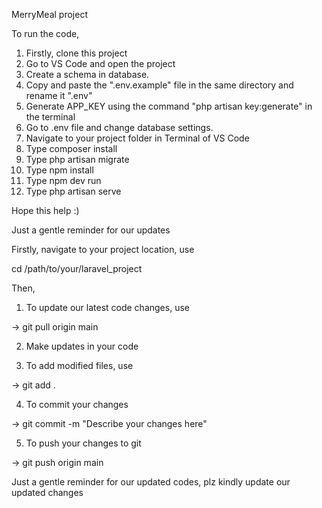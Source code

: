 MerryMeal project

To run the code, 
1) Firstly, clone this project
2) Go to VS Code and open the project 
3) Create a schema in database.
4) Copy and paste the ".env.example" file in the same directory and rename it ".env"
5) Generate APP_KEY using the command "php artisan key:generate" in the terminal
6) Go to .env file and change database settings. 
7) Navigate to your project folder in Terminal of VS Code 
8) Type composer install 
9) Type php artisan migrate
10) Type npm install
11) Type npm dev run 
12) Type php artisan serve

Hope this help :)

Just a gentle reminder for our updates

Firstly, navigate to your project location, use 

cd /path/to/your/laravel_project

Then, 

1. To update our latest code changes, use 

-> git pull origin main

2. Make updates in your code

4. To add modified files, use

-> git add .

4. To commit your changes

-> git commit -m "Describe your changes here"

5. To push your changes to git

-> git push origin main

Just a gentle reminder for our updated codes, plz kindly update our updated changes

